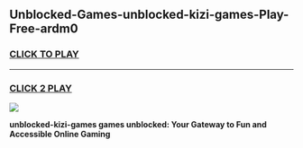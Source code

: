 
## Unblocked-Games-unblocked-kizi-games-Play-Free-ardm0
<h3>
<a href="https://premium76.site?title=unblocked-kizi-games&ref=23A">CLICK TO PLAY</a></h3>
<hr>

<h3>
<a href="https://premium76.site?title=unblocked-kizi-games&ref=23A">CLICK 2 PLAY</a>
  
</h3>

<a href="https://premium76.site?title=unblocked-kizi-games&ref=23A"><img src="https://clearcache.store/games.png"></a>


**unblocked-kizi-games games unblocked: Your Gateway to Fun and Accessible Online Gaming**
